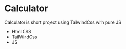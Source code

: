 # Calculator
Calculator is short project using TailwindCss with pure JS <br> 
<ul>
  <li>Html CSS</li>
  <li>TailWindCss</li>
  <li>JS</li>
</ul>
